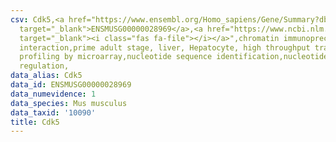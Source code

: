 ```yaml
---
csv: Cdk5,<a href="https://www.ensembl.org/Homo_sapiens/Gene/Summary?db=core;g=ENSMUSG00000028969"
  target="_blank">ENSMUSG00000028969</a>,<a href="https://www.ncbi.nlm.nih.gov/pubmed/23834426"
  target="_blank"><i class="fas fa-file"></i></a>",chromatin immunoprecipitation assay,direct
  interaction,prime adult stage, liver, Hepatocyte, high throughput transcription
  profiling by microarray,nucleotide sequence identification,nucleotide sequence identification,transcriptional
  regulation,
data_alias: Cdk5
data_id: ENSMUSG00000028969
data_numevidence: 1
data_species: Mus musculus
data_taxid: '10090'
title: Cdk5
---
```

